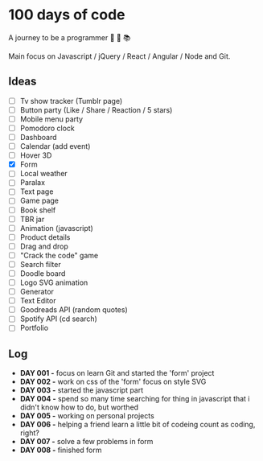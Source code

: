 # 100 days of code
A journey to be a programmer :facepunch: :information_desk_person: :books:

Main focus on Javascript / jQuery / React / Angular / Node and Git.

## Ideas 
- [ ] Tv show tracker (Tumblr page)
- [ ] Button party (Like / Share / Reaction / 5 stars)
- [ ] Mobile menu party
- [ ] Pomodoro clock
- [ ] Dashboard
- [ ] Calendar (add event)
- [ ] Hover 3D
- [x] Form
- [ ] Local weather
- [ ] Paralax
- [ ] Text page
- [ ] Game page
- [ ] Book shelf
- [ ] TBR jar
- [ ] Animation (javascript)
- [ ] Product details
- [ ] Drag and drop
- [ ] "Crack the code" game
- [ ] Search filter
- [ ] Doodle board
- [ ] Logo SVG animation
- [ ] Generator
- [ ] Text Editor
- [ ] Goodreads API (random quotes)
- [ ] Spotify API (cd search)
- [ ] Portfolio

## Log 
- **DAY 001 -** focus on learn Git and started the 'form' project
- **DAY 002 -** work on css of the 'form' focus on style SVG
- **DAY 003 -** started the javascript part
- **DAY 004 -** spend so many time searching for thing in javascript that i didn't know how to do, but worthed
- **DAY 005 -** working on personal projects
- **DAY 006 -** helping a friend learn a little bit of codeing count as coding, right? 
- **DAY 007 -** solve a few problems in form
- **DAY 008 -** finished form 

